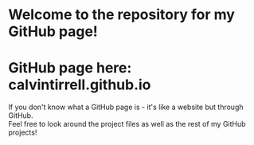 # Welcome to the repository for my GitHub page!
# GitHub page here: calvintirrell.github.io
If you don't know what a GitHub page is - it's like a website but through GitHub.<br>
Feel free to look around the project files as well as the rest of my GitHub projects!
